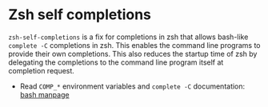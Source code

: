 # Zsh self completions

`zsh-self-completions` is a fix for completions in zsh that allows bash-like
`complete -C` completions in zsh. This enables the command line programs to
provide their own completions. This also reduces the startup time of zsh by
delegating the completions to the command line program itself at completion
request.

- Read `COMP_*` environment variables and `complete -C` documentation:
[bash manpage](https://www.man7.org/linux/man-pages/man1/bash.1.html)
